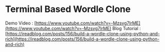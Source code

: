 # Terminal Based Wordle Clone

Demo Video : [https://www.youtube.com/watch?v=-Mzsvg7IrME](https://www.youtube.com/watch?v=-Mzsvg7IrME)
Blog Tutorial : [https://ireadblog.com/posts/156/build-a-wordle-clone-using-python-and-rich](https://ireadblog.com/posts/156/build-a-wordle-clone-using-python-and-rich)